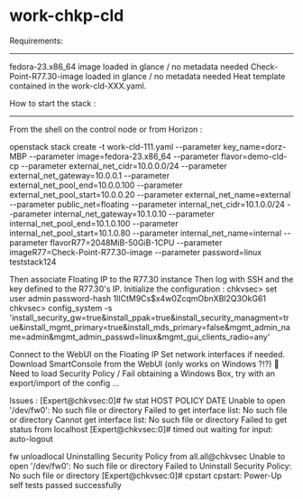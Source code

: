 # work-chkp-cld

Requirements:
*************
fedora-23.x86_64 image loaded in glance / no metadata needed
Check-Point-R77.30-image loaded in glance / no metadata needed
Heat template contained in the work-cld-XXX.yaml.

How to start the stack :
*************
From the shell on the control node or from Horizon :

openstack stack create -t work-cld-111.yaml --parameter key_name=dorz-MBP --parameter image=fedora-23.x86_64 --parameter flavor=demo-cld-cp --parameter external_net_cidr=10.0.0.0/24 --parameter external_net_gateway=10.0.0.1 --parameter external_net_pool_end=10.0.0.100 --parameter external_net_pool_start=10.0.0.20 --parameter external_net_name=external --parameter public_net=floating --parameter internal_net_cidr=10.1.0.0/24 --parameter internal_net_gateway=10.1.0.10 --parameter internal_net_pool_end=10.1.0.100 --parameter internal_net_pool_start=10.1.0.80 --parameter internal_net_name=internal --parameter flavorR77=2048MiB-50GiB-1CPU --parameter imageR77=Check-Point-R77.30-image --parameter password=linux teststack124

Then associate Floating IP to the R77.30 instance
Then log with SSH and the key defined to the R77.30's IP.
Initialize the configuration : 
chkvsec> set user admin password-hash $1$lICtM9Cs$x4w0ZcqmObnXBl2Q3OkG61
chkvsec> config_system -s 'install_security_gw=true&install_ppak=true&install_security_managment=true&install_mgmt_primary=true&install_mds_primary=false&mgmt_admin_name=admin&mgmt_admin_passwd=linux&mgmt_gui_clients_radio=any'

Connect to the WebUI on the Floating IP 
Set network interfaces if needed.
Download SmartConsole from the WebUI (only works on Windows ?!?)
	Need to load Security Policy / Fail obtaining a Windows Box, try with an export/import of the config …

Issues :
[Expert@chkvsec:0]# fw stat
HOST      POLICY     DATE
 Unable to open '/dev/fw0': No such file or directory
 Failed to get interface list: No such file or directory
 Cannot get interface list: No such file or directory
 Failed to get status from localhost
[Expert@chkvsec:0]# timed out waiting for input: auto-logout

fw unloadlocal
Uninstalling Security Policy from all.all@chkvsec
 Unable to open '/dev/fw0': No such file or directory
 Failed to Uninstall Security Policy: No such file or directory
[Expert@chkvsec:0]# cpstart
cpstart: Power-Up self tests passed successfully




